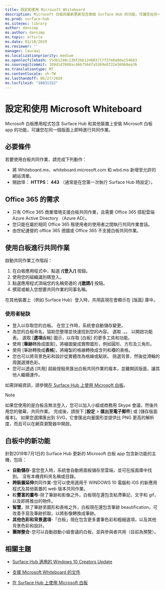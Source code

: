 ```yaml
---
title: 設定和使用 Microsoft Whiteboard
description: Microsoft 白板的最新更新包含兩個 Surface Hub 的功能，可讓您在同一個版面上即時進行共同作業。
ms.prod: surface-hub
ms.sitesec: library
author: dansimp
ms.author: dansimp
ms.topic: article
ms.date: 03/18/2019
ms.reviewer: ''
manager: laurawi
ms.localizationpriority: medium
ms.openlocfilehash: 55db1240c13bf2bb124603717f37e0a0da154683
ms.sourcegitcommit: 109d1d7608ac4667564fa5369e8722e569b8ea36
ms.translationtype: MT
ms.contentlocale: zh-TW
ms.lasthandoff: 06/27/2020
ms.locfileid: "10831322"
---
```

# 設定和使用 Microsoft Whiteboard

Microsoft 白板應用程式包含 Surface Hub 和其他裝置上安裝 Microsoft 白板 app 的功能，可讓您在同一個版面上即時進行共同作業。

## 必要條件

若要使用白板共同作業，請完成下列動作：

- 將 Whiteboard.ms、whiteboard.microsoft.com 和 wbd.ms 新增至允許的網站清單。
- 開啟埠： **HTTPS： 443** （通常是在您第一次執行 Surface Hub 時設定）。

## Office 365 的需求

- 只有 Office 365 商業環境支援白板共同作業，且需要 Office 365 搭配雲端 Azure Active Directory （Azure AD）。
- 您只能在屬於相同 Office 365 租使用者的使用者之間執行共同作業會話。
- 由世紀運營的 office 365 德國或 Office 365 不支援白板共同作業。

## 使用白板進行共同作業

啟動共同作業工作階段：

1. 在白板應用程式中，點選 **/[登入/]** 按鈕。
2. 使用您的組織識別碼登入。
3. 點選應用程式頂端您的名稱旁邊的 **/[邀請/]** 按鈕。
4. 撰寫或輸入您想要共同作業的同事名稱。

在其他裝置上（例如 Surface Hub）登入時，共用區現在會顯示在 [版面] 庫中。

### 使用者秘訣
- 登入以存取您的白板。 在您工作時，系統會自動儲存變更。
- 為您的白板命名，協助您整理並快速找到您的內容。 選取 .。。 以開啟功能表。 選取 [**選項**齒輪] 圖示，以存取 [白板] 的更多工具和功能。
- 使用 [**筆跡**轉換成圖案]，將繪圖變成實際圖形，例如圓形、方形及三角形。
- 使用 [筆跡轉換成**表格**]，將繪製的格線轉換成含列和欄的表格。
- 您也可以將背景色彩和設計從實體改為格線或點狀。 挑選背景，然後從滑輪的周圍選擇色彩。
- 您可以透過 [共用] 超級按鈕來匯出白板共同作業的複本，並離開該版面，讓其他人繼續運作。

如需詳細資訊，請參閱[在 Surface Hub 上使用 Microsoft 白板](https://support.office.com/article/use-microsoft-whiteboard-on-a-surface-hub-5c594985-129d-43f9-ace5-7dee96f7621d)。

> [!NOTE]
>  如果您使用的是白板且無法登入，您可以加入小組或商務用 Skype 會議，然後共用您的螢幕，共同作業。 完成後，請按下 [**設定**  >  **匯出至電子郵件**] 或 [儲存版面複本]。 如果您選擇匯出到 SVG，它會匯出向量圖形並提供比 PNG 更高的解析度，而且可以在網頁瀏覽器中開啟。

## 白板中的新功能

針對2019年7月1日的 Surface Hub 更新的 Microsoft 白板 app 包含新功能的主機，包括：

- **自動儲存**-當您登入時，系統會自動將面板儲存至雲端，並可在版面庫中找到。 沒有本機資料夾名稱或目錄。
- **跨裝置延伸**共同作業-您可以使用適用于 WINDOWS 10 電腦和 iOS 的新應用程式及其他裝置的 web 版本共同作業。
- 較**豐富的畫布**-除了筆跡和影像之外，白板現在還包含粘滯筆記、文字和 gif，以及即將推出的物件。
- **智慧**，除了筆跡至圖形和表格之外，白板現在還包含筆跡 beautification，可改善手寫及筆跡抓取，以將影像轉換成筆跡。
- **其他色彩和背景選項**-「白板」現在包含更多畫筆色彩和粗細選項，以及其他背景色彩和設計。
- **團隊整合**-您可以自動啟動小組會議的白板，並與參與者共用（目前為預覽）。


## 相關主題

- [Surface Hub 適用的 Windows 10 Creators Update](https://www.microsoft.com/surface/support/surface-hub/windows-10-creators-update-surface-hub)

- [支援 Microsoft Whiteboard 的文件](https://support.office.com/article/Whiteboard-Help-0c0f2aa0-b1bb-491c-b814-fd22de4d7c01)

- [在 Surface Hub 上使用 Microsoft 白板](https://support.office.com/article/use-microsoft-whiteboard-on-a-surface-hub-5c594985-129d-43f9-ace5-7dee96f7621d)
